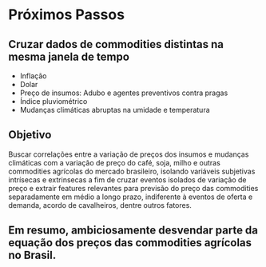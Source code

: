 # Próximos Passos

## Cruzar dados de commodities distintas na mesma janela de tempo

- Inflação
- Dolar
- Preço de insumos: Adubo e agentes preventivos contra pragas
- Índice pluviométrico
- Mudanças climáticas abruptas na umidade e temperatura

## Objetivo
Buscar correlações entre a variação de preços dos insumos e mudanças climáticas com a variação de preço do café, soja, milho e outras commodities agrícolas do mercado brasileiro, isolando variáveis subjetivas intrísecas e extrinsecas a fim de cruzar eventos isolados de variação de preço e extrair features relevantes para previsão do preço das commodities separadamente em médio a longo prazo, indiferente à eventos de oferta e demanda, acordo de cavalheiros, dentre outros fatores.

## Em resumo, ambiciosamente desvendar parte da equação dos preços das commodities agrícolas no Brasil. 